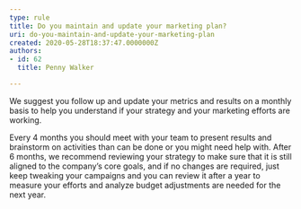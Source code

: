 ```yaml
---
type: rule
title: Do you maintain and update your marketing plan?
uri: do-you-maintain-and-update-your-marketing-plan
created: 2020-05-28T18:37:47.0000000Z
authors:
- id: 62
  title: Penny Walker

---
```


 
​​We suggest you follow up and update your metrics and results on a monthly basis to help you understand if your strategy and your marketing efforts are working.
 
Every 4 months you should meet with your team to present results and brainstorm on activities than can be done or you might need help with. After 6 months, we recommend reviewing your strategy to make sure that it is still aligned to the company’s core goals, and if no changes are required, just keep tweaking your campaigns and you can review it after a year to measure your efforts and analyze budget adjustments are needed for the next year.​

